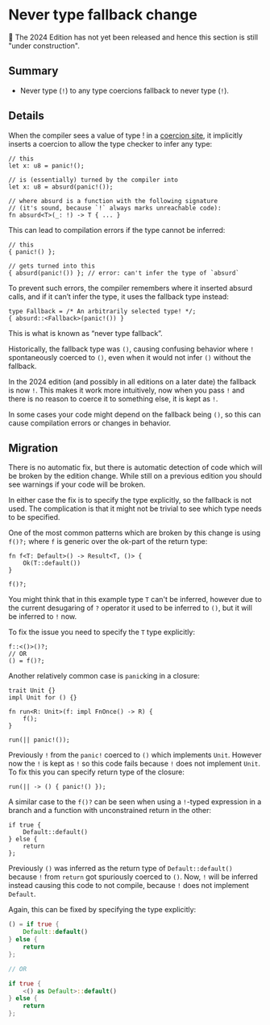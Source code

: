 # Never type fallback change

🚧 The 2024 Edition has not yet been released and hence this section is still "under construction".

## Summary

- Never type (`!`) to any type coercions fallback to never type (`!`).

## Details

When the compiler sees a value of type ! in a [coercion site], it implicitly inserts a coercion to allow the type checker to infer any type:

```rust,ignore (has placeholders)
// this
let x: u8 = panic!();

// is (essentially) turned by the compiler into
let x: u8 = absurd(panic!());

// where absurd is a function with the following signature
// (it's sound, because `!` always marks unreachable code):
fn absurd<T>(_: !) -> T { ... }
```

This can lead to compilation errors if the type cannot be inferred:

```rust,ignore (uses code from previous example)
// this
{ panic!() };

// gets turned into this
{ absurd(panic!()) }; // error: can't infer the type of `absurd`
```

To prevent such errors, the compiler remembers where it inserted absurd calls, and if it can’t infer the type, it uses the fallback type instead:

```rust,ignore (has placeholders, uses code from previous example)
type Fallback = /* An arbitrarily selected type! */;
{ absurd::<Fallback>(panic!()) }
```

This is what is known as “never type fallback”.

Historically, the fallback type was `()`, causing confusing behavior where `!` spontaneously coerced to `()`, even when it would not infer `()` without the fallback.

In the 2024 edition (and possibly in all editions on a later date) the fallback is now `!`.  This makes it work more intuitively, now when you pass `!` and there is no reason to coerce it to something else, it is kept as `!`.

In some cases your code might depend on the fallback being `()`, so this can cause compilation errors or changes in behavior.

[coercion site]: https://doc.rust-lang.org/reference/type-coercions.html#coercion-sites

## Migration

There is no automatic fix, but there is automatic detection of code which will be broken by the edition change.  While still on a previous edition you should see warnings if your code will be broken.

In either case the fix is to specify the type explicitly, so the fallback is not used.  The complication is that it might not be trivial to see which type needs to be specified.

One of the most common patterns which are broken by this change is using `f()?;` where `f` is generic over the ok-part of the return type:

```rust,ignore (can't compile outside of a result-returning function)
fn f<T: Default>() -> Result<T, ()> {
    Ok(T::default())
}

f()?;
```

You might think that in this example type `T` can't be inferred, however due to the current desugaring of `?` operator it used to be inferred to `()`, but it will be inferred to `!` now.

To fix the issue you need to specify the `T` type explicitly:

```rust,ignore (can't compile outside of a result-returning function, mentions function from previous example)
f::<()>()?;
// OR
() = f()?;
```

Another relatively common case is `panic`king in a closure:

```rust,edition2015,should_panic
trait Unit {}
impl Unit for () {}

fn run<R: Unit>(f: impl FnOnce() -> R) {
    f();
}

run(|| panic!());
```

Previously `!` from the `panic!` coerced to `()` which implements `Unit`.  However now the `!` is kept as `!` so this code fails because `!` does not implement `Unit`.  To fix this you can specify return type of the closure:

```rust,ignore (uses function from the previous example)
run(|| -> () { panic!() });
```

A similar case to the `f()?` can be seen when using a `!`-typed expression in a branch and a function with unconstrained return in the other:

```rust,edition2015
if true {
    Default::default()
} else {
    return
};
```

Previously `()` was inferred as the return type of `Default::default()` because `!` from `return` got spuriously coerced to `()`.  Now, `!` will be inferred instead causing this code to not compile, because `!` does not implement `Default`.

Again, this can be fixed by specifying the type explicitly:

```rust
() = if true {
    Default::default()
} else {
    return
};

// OR

if true {
    <() as Default>::default()
} else {
    return
};
```
